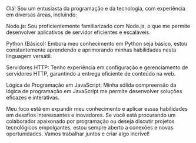 Olá! Sou um entusiasta da programação e da tecnologia, com experiência em diversas áreas, incluindo:

Node.js: Sou proficientemente familiarizado com Node.js, o que me permite desenvolver aplicativos de servidor eficientes e escaláveis.

Python (Básico): Embora meu conhecimento em Python seja básico, estou constantemente aprendendo e aprimorando minhas habilidades nesta linguagem versátil.

Servidores HTTP: Tenho experiência em configuração e gerenciamento de servidores HTTP, garantindo a entrega eficiente de conteúdo na web.

Lógica de Programação em JavaScript: Minha sólida compreensão da lógica de programação em JavaScript me permite desenvolver soluções eficazes e interativas.

Meu foco está em expandir meu conhecimento e aplicar essas habilidades em desafios interessantes e inovadores. Se você está procurando um colaborador apaixonado por programação ou deseja discutir projetos tecnológicos empolgantes, estou sempre aberto a conexões e novas oportunidades. Vamos trabalhar juntos e criar algo incrível!
